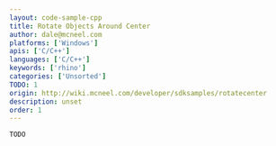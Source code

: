 ```yaml
---
layout: code-sample-cpp
title: Rotate Objects Around Center
author: dale@mcneel.com
platforms: ['Windows']
apis: ['C/C++']
languages: ['C/C++']
keywords: ['rhino']
categories: ['Unsorted']
TODO: 1
origin: http://wiki.mcneel.com/developer/sdksamples/rotatecenter
description: unset
order: 1
---
```


```cpp
TODO
```
